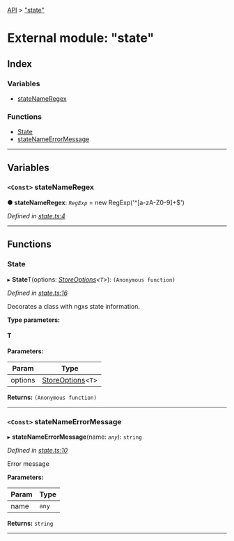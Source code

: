 [API](../README.md) > ["state"](../modules/_state_.md)

# External module: "state"

## Index

### Variables

* [stateNameRegex](_state_.md#statenameregex)

### Functions

* [State](_state_.md#state)
* [stateNameErrorMessage](_state_.md#statenameerrormessage)

---

## Variables

<a id="statenameregex"></a>

### `<Const>` stateNameRegex

**● stateNameRegex**: *`RegExp`* =  new RegExp('^[a-zA-Z0-9]+$')

*Defined in [state.ts:4](https://github.com/amcdnl/ngxs/blob/4ba1032/packages/store/src/state.ts#L4)*

___

## Functions

<a id="state"></a>

###  State

▸ **State**T(options: *[StoreOptions](../interfaces/_symbols_.storeoptions.md)<`T`>*): `(Anonymous function)`

*Defined in [state.ts:16](https://github.com/amcdnl/ngxs/blob/4ba1032/packages/store/src/state.ts#L16)*

Decorates a class with ngxs state information.

**Type parameters:**

#### T 
**Parameters:**

| Param | Type |
| ------ | ------ |
| options | [StoreOptions](../interfaces/_symbols_.storeoptions.md)<`T`> | 

**Returns:** `(Anonymous function)`

___
<a id="statenameerrormessage"></a>

### `<Const>` stateNameErrorMessage

▸ **stateNameErrorMessage**(name: *`any`*): `string`

*Defined in [state.ts:10](https://github.com/amcdnl/ngxs/blob/4ba1032/packages/store/src/state.ts#L10)*

Error message

**Parameters:**

| Param | Type |
| ------ | ------ |
| name | `any` | 

**Returns:** `string`

___

